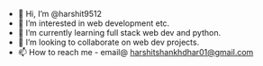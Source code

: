 - 👋 Hi, I’m @harshit9512
- 👀 I’m interested in web development etc.
- 🌱 I’m currently learning full stack web dev and python. 
- 💞️ I’m looking to collaborate on web dev projects.
- 📫 How to reach me - email@ harshitshankhdhar01@gmail.com

<!---
harshit9512 is a ✨ special ✨ repository because its `README.md` (this file) appears on your GitHub profile.
You can click the Preview link to take a look at your changes.
--->
